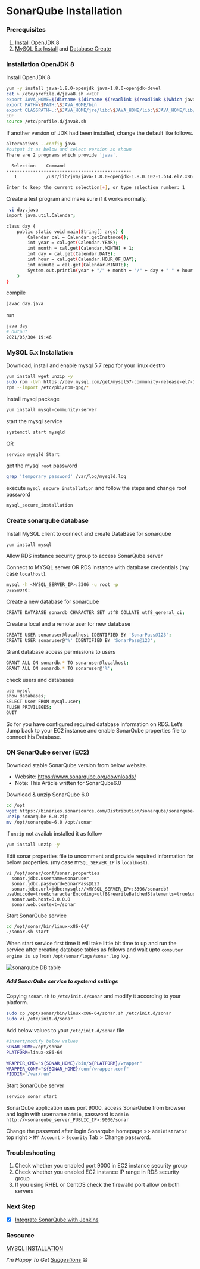 # SonarQube Installation

### Prerequisites
1. [Install OpenJDK 8](#openjdk8_install)
1. [MySQL 5.x Install](#mysql) and [Database Create](#database)

<a name="openjdk8_install"></a>
### Installation OpenJDK 8

Install OpenJDK 8
~~~sh
yum -y install java-1.8.0-openjdk java-1.8.0-openjdk-devel
cat > /etc/profile.d/java8.sh <<EOF
export JAVA_HOME=$(dirname $(dirname $(readlink $(readlink $(which javac)))))
export PATH=\$PATH:\$JAVA_HOME/bin
export CLASSPATH=.:\$JAVA_HOME/jre/lib:\$JAVA_HOME/lib:\$JAVA_HOME/lib/tools.jar
EOF
source /etc/profile.d/java8.sh
~~~
If another version of JDK had been installed, change the default like follows.
~~~sh
alternatives --config java
#output it as below and select version as shown
There are 2 programs which provide 'java'.

  Selection    Command
-----------------------------------------------
   1           /usr/lib/jvm/java-1.8.0-openjdk-1.8.0.102-1.b14.el7.x86_64/jre/bin/java

Enter to keep the current selection[+], or type selection number: 1
~~~
Create a test program and make sure if it works normally.
~~~sh
 vi day.java
import java.util.Calendar;

class day {
    public static void main(String[] args) {
        Calendar cal = Calendar.getInstance();
        int year = cal.get(Calendar.YEAR);
        int month = cal.get(Calendar.MONTH) + 1;
        int day = cal.get(Calendar.DATE);
        int hour = cal.get(Calendar.HOUR_OF_DAY);
        int minute = cal.get(Calendar.MINUTE);
        System.out.println(year + "/" + month + "/" + day + " " + hour + ":" + minute);
    }
}
~~~
compile
~~~sh
javac day.java
~~~
run
~~~sh
java day
# output
2021/05/304 19:46
~~~

<a name="mysql"></a>
### MySQL 5.x Installation
Download, install and enable mysql 5.7 [repo](https://dev.mysql.com/downloads/repo/yum/) for your linux destro
~~~sh
yum install wget unzip -y
sudo rpm -Uvh https://dev.mysql.com/get/mysql57-community-release-el7-11.noarch.rpm
rpm --import /etc/pki/rpm-gpg/*
~~~
Install mysql package
~~~sh
yum install mysql-community-server
~~~
start the mysql service
~~~sh
systemctl start mysqld
~~~
OR
~~~sh
service mysqld Start
~~~
get the mysql `root` password
~~~sh
grep 'temporary password' /var/log/mysqld.log
~~~
execute `mysql_secure_installation` and follow the steps and change root password
~~~sh
mysql_secure_installation
~~~

<a name="database"></a>
### Create sonarqube database

Install MySQL client to connect and create DataBase for sonarqube
~~~sh
yum install mysql
~~~
Allow RDS instance security group to access SonarQube server

Connect to MYSQL server OR RDS instance with database credentials (my case `localhost`).
~~~sh
mysql -h <MYSQL_SERVER_IP>:3306 -u root -p
password:
~~~
Create a new database for sonarqube
~~~sh
CREATE DATABASE sonardb CHARACTER SET utf8 COLLATE utf8_general_ci;
~~~
Create a local and a remote user for new database
~~~sh
CREATE USER sonaruser@localhost IDENTIFIED BY 'SonarPass@123';
CREATE USER sonaruser@'%' IDENTIFIED BY 'SonarPass@123';
~~~
Grant database access permissions to users
~~~sh
GRANT ALL ON sonardb.* TO sonaruser@localhost;
GRANT ALL ON sonardb.* TO sonaruser@'%';
~~~
check users and databases
~~~sh
use mysql
show databases;
SELECT User FROM mysql.user;
FLUSH PRIVILEGES;
QUIT
~~~

So for you have configured required database information on RDS. Let’s Jump back to your EC2 instance and enable SonarQube properties file to connect his Database.

### ON SonarQube server (EC2)
Download stable SonarQube version from below website.
- Website: https://www.sonarqube.org/downloads/
- Note: This Article written for SonarQube6.0  

Download & unzip SonarQube 6.0
~~~sh
cd /opt
wget https://binaries.sonarsource.com/Distribution/sonarqube/sonarqube-6.0.zip
unzip sonarqube-6.0.zip
mv /opt/sonarqube-6.0 /opt/sonar
~~~
if `unzip` not availab installed it as follow
~~~sh
yum install unzip -y
~~~
Edit sonar properties file to uncomment and provide required information for below properties. (my case `MYSQL_SERVER_IP` is `localhost`).
~~~SH
vi /opt/sonar/conf/sonar.properties
  sonar.jdbc.username=sonaruser
  sonar.jdbc.password=SonarPass@123
  sonar.jdbc.url=jdbc:mysql://<MYSQL_SERVER_IP>:3306/sonardb?useUnicode=true&characterEncoding=utf8&rewriteBatchedStatements=true&useConfigs=maxPerformance&useSSL=false
  sonar.web.host=0.0.0.0
  sonar.web.context=/sonar
~~~
Start SonarQube service
~~~sh
cd /opt/sonar/bin/linux-x86-64/
./sonar.sh start
~~~
When start service first time it will take little bit time to up and run the service after creating database tables as follows and wait upto `computer engine is up` from `/opt/sonar/logs/sonar.log` log.

![sonarqube DB table](./img/sonarqube_first_start.png)

##### Add SonarQube service to systemd settings

Copying `sonar.sh` to `/etc/init.d/sonar` and modify it according to your platform.
~~~sh
sudo cp /opt/sonar/bin/linux-x86-64/sonar.sh /etc/init.d/sonar
sudo vi /etc/init.d/sonar
~~~
Add below values to your `/etc/init.d/sonar` file
~~~sh
#Insert/modify below values
SONAR_HOME=/opt/sonar
PLATFORM=linux-x86-64

WRAPPER_CMD="${SONAR_HOME}/bin/${PLATFORM}/wrapper"
WRAPPER_CONF="${SONAR_HOME}/conf/wrapper.conf"
PIDDIR="/var/run"
~~~
Start SonarQube server
~~~sh
service sonar start
~~~
SonarQube application uses port 9000. access SonarQube from browser and login with username `admin`, password is `admin`
`http://<sonarqube_server_PUBLIC_IP>:9000/sonar`

Change the password after login
Sonarqube homepage >> `administrator` top right > `MY Account` > `Security` Tab > Change password.

###  Troubleshooting

1. Check whether you enabled port 9000 in EC2 instance security group
2. Check whether you enabled EC2 instance IP range in RDS security group
3. If you using RHEL or CentOS check the firewalld port allow on both servers

### Next Step
- [x] [Integrate SonarQube with Jenkins](./integrate_sonarqube_on_jenkins.md)

### Resource
[MYSQL INSTALLATION](https://dev.mysql.com/doc/mysql-installation-excerpt/5.7/en/)

_I'm Happy To Get [Suggestions](https://forms.gle/TbfdXQ5H3a3oSTjo6)_ :smile:
